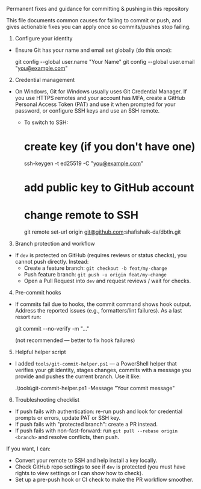Permanent fixes and guidance for committing & pushing in this repository

This file documents common causes for failing to commit or push, and gives actionable fixes you can apply once so commits/pushes stop failing.

1) Configure your identity
- Ensure Git has your name and email set globally (do this once):

  git config --global user.name "Your Name"
  git config --global user.email "you@example.com"

2) Credential management
- On Windows, Git for Windows usually uses Git Credential Manager. If you use HTTPS remotes and your account has MFA, create a GitHub Personal Access Token (PAT) and use it when prompted for your password, or configure SSH keys and use an SSH remote.

  - To switch to SSH:

    # create key (if you don't have one)
    ssh-keygen -t ed25519 -C "you@example.com"
    # add public key to GitHub account
    # change remote to SSH
    git remote set-url origin git@github.com:shafishaik-da/dbtln.git

3) Branch protection and workflow
- If `dev` is protected on GitHub (requires reviews or status checks), you cannot push directly. Instead:
  - Create a feature branch: `git checkout -b feat/my-change`
  - Push feature branch: `git push -u origin feat/my-change`
  - Open a Pull Request into `dev` and request reviews / wait for checks.

4) Pre-commit hooks
- If commits fail due to hooks, the commit command shows hook output. Address the reported issues (e.g., formatters/lint failures). As a last resort run:

  git commit --no-verify -m "..."

  (not recommended — better to fix hook failures)

5) Helpful helper script
- I added `tools/git-commit-helper.ps1` — a PowerShell helper that verifies your git identity, stages changes, commits with a message you provide and pushes the current branch. Use it like:

  .\tools\git-commit-helper.ps1 -Message "Your commit message"

6) Troubleshooting checklist
- If push fails with authentication: re-run push and look for credential prompts or errors, update PAT or SSH key.
- If push fails with "protected branch": create a PR instead.
- If push fails with non-fast-forward: run `git pull --rebase origin <branch>` and resolve conflicts, then push.

If you want, I can:
- Convert your remote to SSH and help install a key locally.
- Check GitHub repo settings to see if `dev` is protected (you must have rights to view settings or I can show how to check).
- Set up a pre-push hook or CI check to make the PR workflow smoother.
